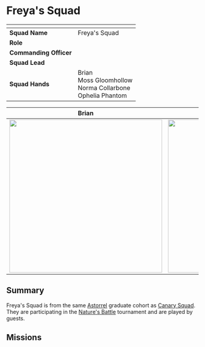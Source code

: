 # Freya's Squad

| []() | |
| --- | --- |
| **Squad Name** | Freya's Squad | squad.2
| **Role** | |
| **Commanding Officer** | |
| **Squad Lead** | |
| **Squad Hands** | Brian<br />Moss Gloomhollow<br />Norma Collarbone<br />Ophelia Phantom |

| Brian | Moss Gloomhollow | Norma Collarbone | Ophelia Phantom |
|:---:|:---:|:---:|:---:|
| <img src="https://raw.githubusercontent.com/jesskelsall/astarus-images/main/people/portraits/imageid.png" height="400" /> | <img src="https://raw.githubusercontent.com/jesskelsall/astarus-images/main/people/portraits/imageid.png" height="400" /> | <img src="https://raw.githubusercontent.com/jesskelsall/astarus-images/main/people/portraits/imageid.png" height="400" /> | <img src="https://raw.githubusercontent.com/jesskelsall/astarus-images/main/people/portraits/imageid.png" height="400" /> |

## Summary

Freya's Squad is from the same [Astorrel](../astorrel.md) graduate cohort as [Canary Squad](canary-squad.md). They are participating in the [Nature's Battle](../../../storylines/natures-battle.md) tournament and are played by guests.

## Missions
